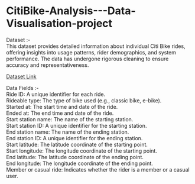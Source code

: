 # CitiBike-Analysis---Data-Visualisation-project

Dataset :-<br>
This dataset provides detailed information about individual Citi Bike rides, offering insights into usage patterns, rider demographics, and system performance. The data has undergone rigorous cleaning to ensure accuracy and representativeness.

[Dataset Link](https://citibikenyc.com/system-data)

Data Fields :-<br>
Ride ID: A unique identifier for each ride.<br>
Rideable type: The type of bike used (e.g., classic bike, e-bike).<br>
Started at: The start time and date of the ride.<br>
Ended at: The end time and date of the ride.<br>
Start station name: The name of the starting station.<br>
Start station ID: A unique identifier for the starting station.<br>
End station name: The name of the ending station.<br>
End station ID: A unique identifier for the ending station.<br>
Start latitude: The latitude coordinate of the starting point.<br>
Start longitude: The longitude coordinate of the starting point.<br>
End latitude: The latitude coordinate of the ending point.<br>
End longitude: The longitude coordinate of the ending point.<br>
Member or casual ride: Indicates whether the rider is a member or a casual user.<br>

